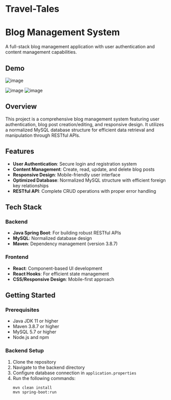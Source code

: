 # Travel-Tales
# Blog Management System

A full-stack blog management application with user authentication and content management capabilities.

## Demo

![image](https://github.com/user-attachments/assets/746241bd-7361-4730-be54-27d2e5525dd2)

![image](https://github.com/user-attachments/assets/bb610417-9594-4f1c-b4a4-20573cd2703d)
![image](https://github.com/user-attachments/assets/d3c4a909-cb43-4ca9-a3f6-1579559d66ce)

## Overview
This project is a comprehensive blog management system featuring user authentication, blog post creation/editing, and responsive design. It utilizes a normalized MySQL database structure for efficient data retrieval and manipulation through RESTful APIs.

## Features

- **User Authentication**: Secure login and registration system
- **Content Management**: Create, read, update, and delete blog posts
- **Responsive Design**: Mobile-friendly user interface
- **Optimized Database**: Normalized MySQL structure with efficient foreign key relationships
- **RESTful API**: Complete CRUD operations with proper error handling

## Tech Stack

### Backend
- **Java Spring Boot**: For building robust RESTful APIs
- **MySQL**: Normalized database design
- **Maven**: Dependency management (version 3.8.7)

### Frontend
- **React**: Component-based UI development
- **React Hooks**: For efficient state management
- **CSS/Responsive Design**: Mobile-first approach

## Getting Started

### Prerequisites
- Java JDK 11 or higher
- Maven 3.8.7 or higher
- MySQL 5.7 or higher
- Node.js and npm

### Backend Setup
1. Clone the repository
2. Navigate to the backend directory
3. Configure database connection in `application.properties`
4. Run the following commands:
   ```bash
   mvn clean install
   mvn spring-boot:run
